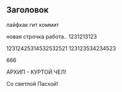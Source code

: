 ## Заголовок

лайфхак гит коммит

новая строчка
работа..
1231213123

12312425314532532521
123123534234523

666

АРХИП - КУРТОЙ ЧЕЛ!

Со светлой Пасхой!